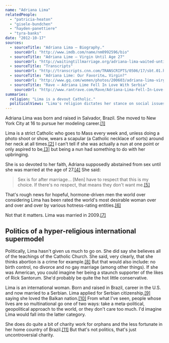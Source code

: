 ```yaml
---
name: "Adriana Lima"
relatedPeople:
  - "patricia-heaton"
  - "gisele-bundchen"
  - "hayden-panettiere"
  - "tyra-banks"
date: "2012-10-17"
sources:
  - sourceTitle: "Adriana Lima – Biography."
    sourceUrl: "http://www.imdb.com/name/nm0992596/bio"
  - sourceTitle: "Adriana Lime – Virgin Until Age 27"
    sourceUrl: "http://waitingtillmarriage.org/adriana-lima-waited-until-age-27/"
  - sourceTitle: "Transcripts"
    sourceUrl: "http://transcripts.cnn.com/TRANSCRIPTS/0506/17/sbt.01.html"
  - sourceTitle: "Adriana Lime: Our Favorite… Virgin?"
    sourceUrl: "http://www.gq.com/women/photos/200603/adriana-lima-virgin-underwear-model"
  - sourceTitle: "Rave – Adriana Lime Fell In Love With Serbia"
    sourceUrl: "http://www.rantrave.com/Rave/Adriana-Lima-Fell-In-Love-With-Serbia.aspx"
summaries:
  religion: "Lima is a devout Catholic."
  politicalViews: "Lima's religion dictates her stance on social issues, but no word on much else."
---
```


Adriana Lima was born and raised in Salvador, Brazil. She moved to New York City at 16 to pursue her modeling career.<a class="source-citation" href="#http%3A%2F%2Fwww.imdb.com%2Fname%2Fnm0992596%2Fbio" title="Adriana Lima – Biography.">[1]</a>

Lima is a strict Catholic who goes to Mass every week and, unless doing a photo shoot or show, wears a scapular (a Catholic necklace of sorts) around her neck at all times.<a class="source-citation" href="#http%3A%2F%2Fwaitingtillmarriage.org%2Fadriana-lima-waited-until-age-27%2F" title="Adriana Lime – Virgin Until Age 27">[2]</a> I can't tell if she was actually a nun at one point or only aspired to be,<a class="source-citation" href="#http%3A%2F%2Ftranscripts.cnn.com%2FTRANSCRIPTS%2F0506%2F17%2Fsbt.01.html" title="Transcripts">[3]</a> but being a nun had something to do with her upbringing.

She is so devoted to her faith, Adriana supposedly abstained from sex until she was married at the age of 27.<a class="source-citation" href="#http%3A%2F%2Fwaitingtillmarriage.org%2Fadriana-lima-waited-until-age-27%2F" title="Adriana Lime – Virgin Until Age 27">[4]</a> She said:

>Sex is for after marriage… [Men] have to respect that this is my choice. If there's no respect, that means they don't want me.<a class="source-citation" href="#http%3A%2F%2Fwww.gq.com%2Fwomen%2Fphotos%2F200603%2Fadriana-lima-virgin-underwear-model" title="Adriana Lime: Our Favorite… Virgin?">[5]</a>

That's rough news for hopeful, hormone-driven men the world over considering Lima has been rated the world's most desirable woman over and over and over by various hotness-rating entities.<a class="source-citation" href="#http%3A%2F%2Fwww.imdb.com%2Fname%2Fnm0992596%2Fbio" title="Adriana Lima – Biography.">[6]</a>

Not that it matters. Lima was married in 2009.<a class="source-citation" href="#http%3A%2F%2Fwww.imdb.com%2Fname%2Fnm0992596%2Fbio" title="Adriana Lima – Biography.">[7]</a>

## Politics of a hyper-religious international supermodel

Politically, Lima hasn't given us much to go on. She did say she believes all of the teachings of the Catholic Church. She said, very clearly, that she thinks abortion is a crime for example.<a class="source-citation" href="#http%3A%2F%2Fwww.gq.com%2Fwomen%2Fphotos%2F200603%2Fadriana-lima-virgin-underwear-model" title="Adriana Lime: Our Favorite… Virgin?">[8]</a> But that would also include: no birth control, no divorce and no gay marriage (among other things). If she was American, you could imagine her being a staunch supporter of the likes of Rick Santorum. She'd probably be quite the hot little conservative.

Lima is an international woman. Born and raised in Brazil, career in the U.S. and now married to a Serbian. Lima applied for Serbian citizenship,<a class="source-citation" href="#http%3A%2F%2Fwww.imdb.com%2Fname%2Fnm0992596%2Fbio" title="Adriana Lima – Biography.">[9]</a> saying she loved the Balkan nation.<a class="source-citation" href="#http%3A%2F%2Fwww.rantrave.com%2FRave%2FAdriana-Lima-Fell-In-Love-With-Serbia.aspx" title="Rave – Adriana Lime Fell In Love With Serbia">[10]</a> From what I've seen, people whose lives are so multinational go one of two ways: take a meta-political, geopolitical approach to the world, or they don't care too much. I'd imagine Lima would fall into the latter category.

She does do quite a bit of charity work for orphans and the less fortunate in her home country of Brazil.<a class="source-citation" href="#http%3A%2F%2Fwww.imdb.com%2Fname%2Fnm0992596%2Fbio" title="Adriana Lima – Biography.">[11]</a> But that's not politics, that's just uncontroversial charity.